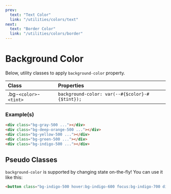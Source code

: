 ```yaml
---
prev:
  text: "Text Color"
  link: "/utilities/colors/text"
next:
  text: "Border Color"
  link: "/utilities/colors/border"
---
```


# Background Color

Below, utility classes to apply `background-color` property.

| Class                  | Properties                                     |
| :--------------------- | :--------------------------------------------- |
| .bg-`<color>`-`<tint>` | `background-color: var(--#{$color}-#{$tint});` |

### Example(s)

<div class="flex-column gap-y-2 radius-8 p-6 mt-8" style="background-color: var(--vp-c-bg-alt);">
  <div class="w-1/1 h-12 bg-gray-500 radius-4" />
  <div class="w-1/1 h-12 bg-deep-orange-500 radius-4" />
  <div class="w-1/1 h-12 bg-yellow-500 radius-4" />
  <div class="w-1/1 h-12 bg-green-500 radius-4" />
  <div class="w-1/1 h-12 bg-indigo-500 radius-4" />
</div>

```html
<div class="bg-gray-500 ..."></div>
<div class="bg-deep-orange-500 ..."></div>
<div class="bg-yellow-500 ..."></div>
<div class="bg-green-500 ..."></div>
<div class="bg-indigo-500 ..."></div>
```

## Pseudo Classes

`background-color` is supported by changing state on-the-fly! You can use it like this:

```html
<button class="bg-indigo-500 hover:bg-indigo-600 focus:bg-indigo-700 disabled:bg-indigo-300">...</button>
```
